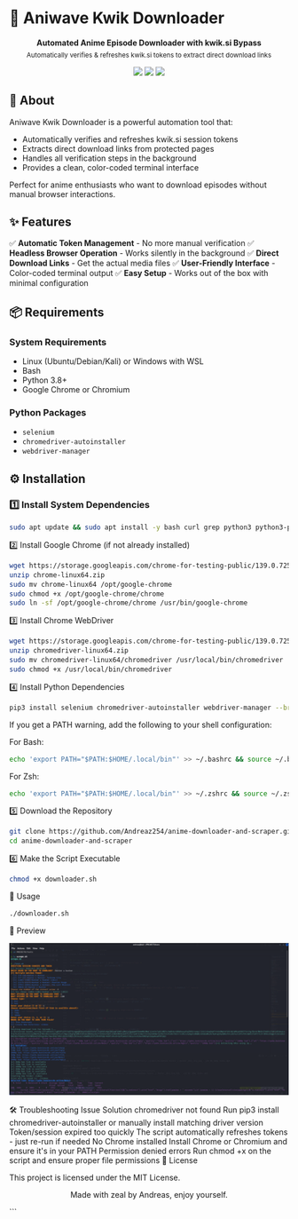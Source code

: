 # 🎥 Aniwave Kwik Downloader

<p align="center">
  <b>Automated Anime Episode Downloader with kwik.si Bypass</b><br>
  <sub>Automatically verifies & refreshes kwik.si tokens to extract direct download links</sub>
</p>

<p align="center">
  <img src="https://img.shields.io/badge/Status-Active-brightgreen">
  <img src="https://img.shields.io/badge/License-MIT-blue">
  <img src="https://img.shields.io/badge/Platform-Linux%20%7C%20Windows%20(WSL)-orange">
</p>

## 📖 About

Aniwave Kwik Downloader is a powerful automation tool that:
- Automatically verifies and refreshes kwik.si session tokens
- Extracts direct download links from protected pages
- Handles all verification steps in the background
- Provides a clean, color-coded terminal interface

Perfect for anime enthusiasts who want to download episodes without manual browser interactions.

## ✨ Features

✅ **Automatic Token Management** - No more manual verification
✅ **Headless Browser Operation** - Works silently in the background
✅ **Direct Download Links** - Get the actual media files
✅ **User-Friendly Interface** - Color-coded terminal output
✅ **Easy Setup** - Works out of the box with minimal configuration

## 📦 Requirements

### System Requirements
- Linux (Ubuntu/Debian/Kali) or Windows with WSL
- Bash
- Python 3.8+
- Google Chrome or Chromium

### Python Packages
- `selenium`
- `chromedriver-autoinstaller`
- `webdriver-manager`

## ⚙️ Installation

### 1️⃣ Install System Dependencies

```bash
sudo apt update && sudo apt install -y bash curl grep python3 python3-pip chromium
```
2️⃣ Install Google Chrome (if not already installed)
```bash
wget https://storage.googleapis.com/chrome-for-testing-public/139.0.7258.66/linux64/chrome-linux64.zip
unzip chrome-linux64.zip
sudo mv chrome-linux64 /opt/google-chrome
sudo chmod +x /opt/google-chrome/chrome
sudo ln -sf /opt/google-chrome/chrome /usr/bin/google-chrome
```
3️⃣ Install Chrome WebDriver
```bash
wget https://storage.googleapis.com/chrome-for-testing-public/139.0.7258.66/linux64/chromedriver-linux64.zip
unzip chromedriver-linux64.zip
sudo mv chromedriver-linux64/chromedriver /usr/local/bin/chromedriver
sudo chmod +x /usr/local/bin/chromedriver
```
4️⃣ Install Python Dependencies
```bash
pip3 install selenium chromedriver-autoinstaller webdriver-manager --break-system-packages
```
If you get a PATH warning, add the following to your shell configuration:

For Bash:
```bash
echo 'export PATH="$PATH:$HOME/.local/bin"' >> ~/.bashrc && source ~/.bashrc
```

For Zsh:
```bash
echo 'export PATH="$PATH:$HOME/.local/bin"' >> ~/.zshrc && source ~/.zshrc
```
5️⃣ Download the Repository
```bash
git clone https://github.com/Andreaz254/anime-downloader-and-scraper.git
cd anime-downloader-and-scraper
```
6️⃣ Make the Script Executable
```bash
chmod +x downloader.sh
```
🚀 Usage
```bash
./downloader.sh
```
📸 Preview
<p align="center"> <img src="./terminal-preview.png" alt="Terminal Preview" width="800"> </p>
🛠 Troubleshooting
Issue	Solution
chromedriver not found	Run pip3 install chromedriver-autoinstaller or manually install matching driver version
Token/session expired too quickly	The script automatically refreshes tokens - just re-run if needed
No Chrome installed	Install Chrome or Chromium and ensure it's in your PATH
Permission denied errors	Run chmod +x on the script and ensure proper file permissions
📝 License

This project is licensed under the MIT License.
<p align="center"> Made with  zeal by Andreas, enjoy yourself. </p> ```
